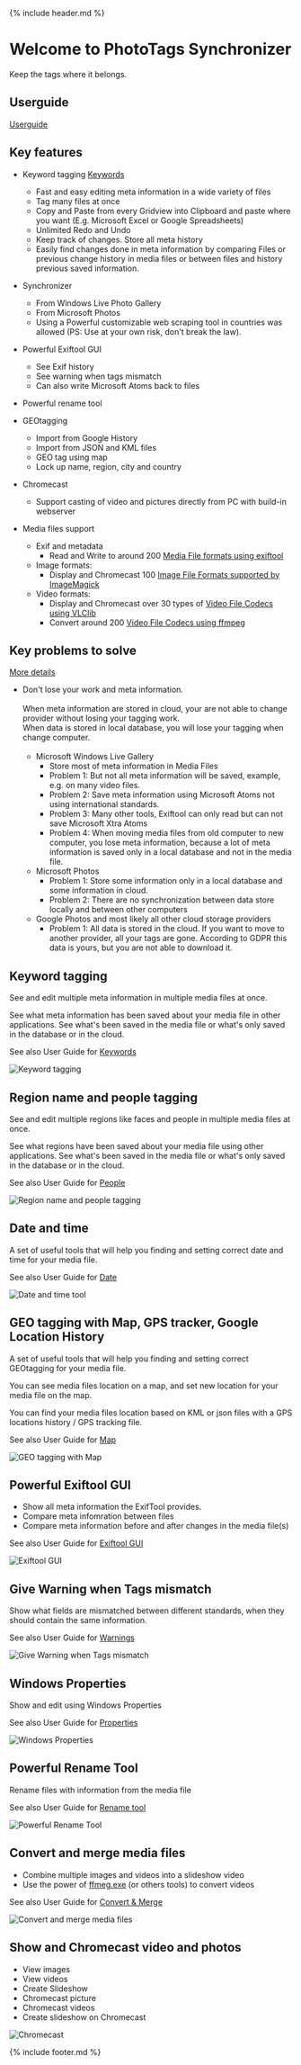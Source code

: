 {% include header.md %}

# Welcome to PhotoTags Synchronizer
Keep the tags where it belongs.

## Userguide
[Userguide][11247b8f]

  [11247b8f]: userguide "Userguide"

## Key features

- Keyword tagging [Keywords][3737e4b0]
  - Fast and easy editing meta information in a wide variety of files
  - Tag many files at once
  - Copy and Paste from every Gridview into Clipboard and paste where you want (E.g. Microsoft Excel or Google Spreadsheets)
  - Unlimited Redo and Undo
  - Keep track of changes. Store all meta history
  - Easily find changes done in meta information by comparing Files or previous change history in media files or between files and history previous saved information.
- Synchronizer
  - From Windows Live Photo Gallery
  - From Microsoft Photos
  - Using a Powerful customizable web scraping tool in countries was allowed (PS: Use at your own risk, don't break the law).
- Powerful Exiftool GUI
  - See Exif history
  - See warning when tags mismatch
  - Can also write Microsoft Atoms back to files
- Powerful rename tool
- GEOtagging
  - Import from Google History
  - Import from JSON and KML files
  - GEO tag using map
  - Lock up name, region, city and country
- Chromecast
  - Support casting of video and pictures directly from PC with build-in webserver
- Media files support
  - Exif and metadata
    - Read and Write to around 200 [Media File formats using exiftool][750832c4]
  - Image formats:
    - Display and Chromecast 100 [Image File Formats supported by ImageMagick][c491c138]
  - Video formats:
    - Display and Chromecast over 30 types of [Video File Codecs using VLClib][d9d46493]
    - Convert around 200 [Video File Codecs using ffmpeg][e2a8453e]

  [3737e4b0]: userguide\keywords\ "Keywords"

## Key problems to solve
[More details][fbe6f277]
- Don't lose your work and meta information.<br><br>When meta information are stored in cloud, your are not able to change provider without losing your tagging work.<br>When data is stored in local database, you will lose your tagging when change computer.<br><br>
  - Microsoft Windows Live Gallery
    - Store most of meta information in Media Files
    - Problem 1: But not all meta information will be saved, example, e.g. on many video files.
    - Problem 2: Save meta information using Microsoft Atoms not using international standards.
    - Problem 3: Many other tools, Exiftool can only read but can not save Microsoft Xtra Atoms
    - Problem 4: When moving media files from old computer to new computer, you lose meta information, because a lot of meta information is saved only in a local database and not in the media file.
  - Microsoft Photos
    - Problem 1: Store some information only in a local database and some information in cloud.
    - Problem 2: There are no synchronization between data store locally and between other computers
  - Google Photos and most likely all other cloud storage providers
    - Problem 1: All data is stored in the cloud. If you want to move to another provider, all your tags are gone. According to GDPR this data is yours, but you are not able to download it.

[fbe6f277]: problems "More details"
[750832c4]: https://exiftool.org/#supported "Media File formats using Exiftool"
[c491c138]: https://imagemagick.org/script/formats.php "Image File Formats using ImageMagick"
[e2a8453e]: https://www.ffmpeg.org/general.html#File-Formats "Video File Codecs"
[d9d46493]: https://wiki.videolan.org/VLC_Features_Formats/ "Video File Codecs using VLClib"

## Keyword tagging

See and edit multiple meta information in multiple media files at once.

See what meta information has been saved about your media file in other applications. See what's been saved in the media file or what's only saved in the database or in the cloud.

See also User Guide for [Keywords](userguide/keywords)

![Keyword tagging](screenshots/screenshot_keyword_tags.png)

## Region name and people tagging

See and edit multiple regions like faces and people in multiple media files at once.

See what regions have been saved about your media file using other applications. See what's been saved in the media file or what's only saved in the database or in the cloud.

See also User Guide for [People](userguide/people)

![Region name and people tagging](screenshots/screenshot_people.png)

## Date and time

A set of useful tools that will help you finding and setting correct date and time for your media file.

See also User Guide for [Date](userguide/date)

![Date and time tool](screenshots/screenshot_date_and_time.png)

## GEO tagging with Map, GPS tracker, Google Location History

A set of useful tools that will help you finding and setting correct GEOtagging for your media file.

You can see media files location on a map, and set new location for your media file on the map.

You can find your media files location based on KML or json files with a GPS locations history / GPS tracking file.

See also User Guide for [Map](userguide/map)

![GEO tagging with Map](screenshots/screenshot_map.png)

## Powerful Exiftool GUI
- Show all meta information the ExifTool provides.
- Compare meta infomration between files
- Compare meta information before and after changes in the media file(s)


See also User Guide for [Exiftool GUI](userguide/exiftool)

![Exiftool GUI](screenshots/screenshot_exiftool.png)


## Give Warning when Tags mismatch

Show what fields are mismatched between different standards, when they should contain the same information.

See also User Guide for [Warnings](userguide/warnings)

![Give Warning when Tags mismatch](screenshots/screenshot_exiftoolwarnings.png)

## Windows Properties

Show and edit using Windows Properties

See also User Guide for [Properties](userguide/properties)

![Windows Properties](screenshots/screenshot_windowsproperties.png)

## Powerful Rename Tool

Rename files with information from the media file

See also User Guide for [Rename tool](userguide/renametool)

![Powerful Rename Tool](screenshots/screenshot_renametool.png)

## Convert and merge media files
- Combine multiple images and videos into a slideshow video
- Use the power of [ffmeg.exe](https://www.ffmpeg.org/) (or others tools) to convert videos

See also User Guide for [Convert & Merge](userguide/convert-and-merge)

![Convert and merge media files](screenshots/screenshot_convert_and_merge.png)


## Show and Chromecast video and photos
- View images
- View videos
- Create Slideshow
- Chromecast picture
- Chromecast videos
- Create slideshow on Chromecast

![Chromecast](screenshots/screenshot_preview_chromecast.png)

{% include footer.md %}
